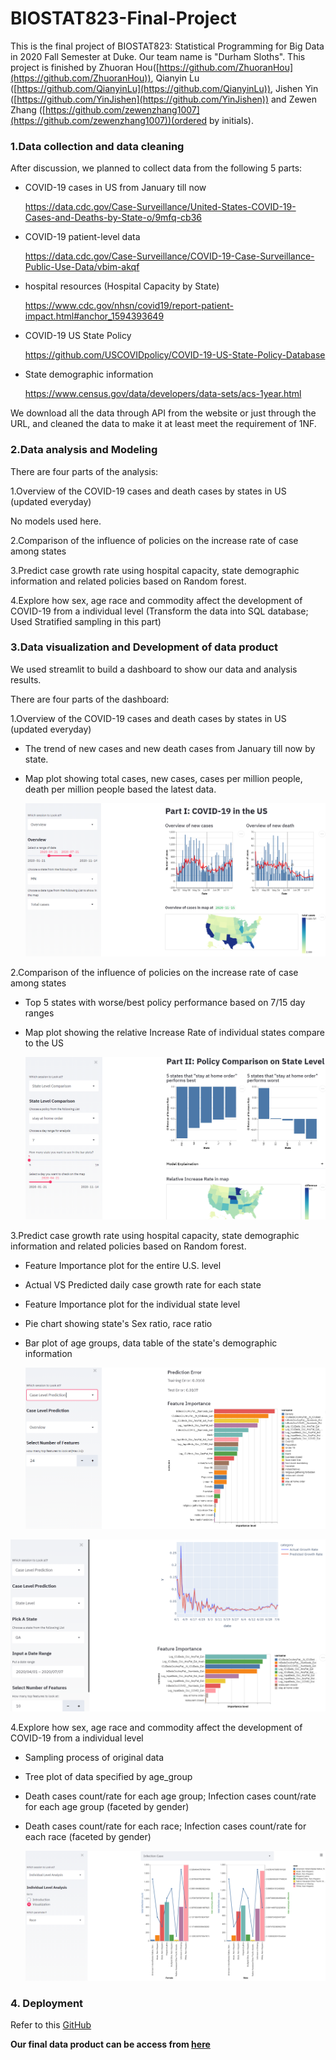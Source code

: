 # BIOSTAT823-Final-Project

This is the final project of BIOSTAT823: Statistical Programming for Big Data in 2020 Fall Semester at Duke. Our team name is "Durham Sloths". This project is finished by Zhuoran Hou([https://github.com/ZhuoranHou](https://github.com/ZhuoranHou)), Qianyin Lu ([https://github.com/QianyinLu](https://github.com/QianyinLu)), Jishen Yin ([https://github.com/YinJishen](https://github.com/YinJishen)) and Zewen Zhang ([https://github.com/zewenzhang1007](https://github.com/zewenzhang1007))(ordered by initials).



### 1.Data collection and data cleaning

After discussion, we planned to collect data from the following 5 parts:

- COVID-19 cases in US from January till now

  https://data.cdc.gov/Case-Surveillance/United-States-COVID-19-Cases-and-Deaths-by-State-o/9mfq-cb36

- COVID-19 patient-level data

  https://data.cdc.gov/Case-Surveillance/COVID-19-Case-Surveillance-Public-Use-Data/vbim-akqf

- hospital resources (Hospital Capacity by State)

  https://www.cdc.gov/nhsn/covid19/report-patient-impact.html#anchor_1594393649

- COVID-19 US State Policy 

  https://github.com/USCOVIDpolicy/COVID-19-US-State-Policy-Database

- State demographic information

  https://www.census.gov/data/developers/data-sets/acs-1year.html



We download all the data through API from the website or just through the URL,  and cleaned the data to make it at least meet the requirement of 1NF.



### 2.Data analysis and Modeling

There are four parts of the analysis:

1.Overview of the COVID-19 cases and death cases by states in US (updated everyday)

No models used here.

2.Comparison of the influence of policies on the increase rate of case among states

3.Predict case growth rate using hospital capacity, state demographic information and related policies based on Random forest.

4.Explore how sex, age race and commodity affect the development of COVID-19 from a individual level (Transform the data into SQL database; Used Stratified sampling in this part)



### 3.Data visualization and Development of data product

We used streamlit to build a dashboard to show our data and analysis results.

There are four parts of the dashboard: 

1.Overview of the COVID-19 cases and death cases by states in US (updated everyday)

- The trend of new cases and new death cases from January till now by state.

- Map plot showing total cases,  new cases, cases per million people, death per million people based the latest data.

  ![png](img/part1.png)

2.Comparison of the influence of policies on the increase rate of case among states

- Top 5 states with worse/best policy performance based on 7/15 day ranges

- Map plot showing the relative Increase Rate of individual states compare to the US

  ![png](img/part2.png)

3.Predict case growth rate using hospital capacity, state demographic information and related policies based on Random forest.

- Feature Importance plot for the entire U.S. level

- Actual VS Predicted daily case growth rate for each state

- Feature Importance plot for the individual state level

- Pie chart showing state's Sex ratio, race ratio 

- Bar plot of age groups, data table of the state's demographic information 

  ![png](img/part3.png)

![png](img/part3_2.png)

4.Explore how sex, age race and commodity affect the development of COVID-19 from a individual level

- Sampling process of original data

- Tree plot of data specified by age_group

- Death cases count/rate for each age group; Infection cases count/rate for each age group (faceted by gender)

- Death cases count/rate for each race; Infection cases count/rate for each race (faceted by gender)

  ![png](img/part4.png)

### 4. Deployment
Refer to this [GitHub](https://github.com/QianyinLu/finalproject1)   

**Our final data product can be access from [here](https://final-project-823.herokuapp.com/)**
